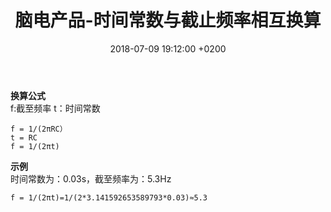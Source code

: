 ﻿---
layout: post
title:  "脑电产品-时间常数与截止频率相互换算"
date:   2018-07-09 19:12:00 +0200
categories: 产品
---

**换算公式**  
f:截至频率
t：时间常数
```
f = 1/(2πRC）  
t = RC  
f = 1/(2πt)
```

**示例**  
时间常数为：0.03s，截至频率为：5.3Hz  
```
f = 1/(2πt)=1/(2*3.141592653589793*0.03)≈5.3
```
